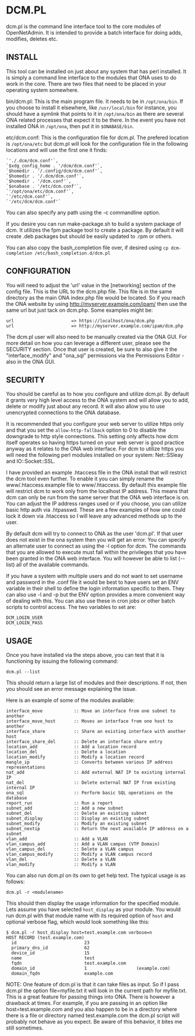 DCM.PL
======

dcm.pl is the command line interface tool to the core modules of OpenNetAdmin.
It is intended to provide a batch interface for doing adds, modifies,
deletes etc. 

INSTALL
-------
This tool can be installed on just about any system that has perl installed. It is
simply a command line interface to the modules that ONA uses to do work in 
the core. There are two files that need to be placed in your operating
system somewhere.

bin/dcm.pl: This is the main program file. It needs to be in `/opt/ona/bin`. 
        If you choose to install it elsewhere, like `/usr/local/bin` for instance,
        you should have a symlink that points to it in `/opt/ona/bin` as
        there are several ONA related processes that expect it to be there.
        In the event you have not installed ONA in `/opt/ona`, then put
        it in `$ONABASE/bin`.

etc/dcm.conf: This is the configuration file for dcm.pl. The prefered location
          is `/opt/ona/etc` but dcm.pl will look for the configuration file
          in the following locations and will use the first one it finds:

    `'./.dcm/dcm.conf'`,
    `$xdg_config_home . '/dcm/dcm.conf'`,
    `$homedir . '/.config/dcm/dcm.conf'`,
    `$homedir . '/.dcm/dcm.conf'`,
    `$homedir . '/dcm.conf'`,
    `$onabase . '/etc/dcm.conf'`,
    `'/opt/ona/etc/dcm.conf'`,
    `'/etc/dcm.conf'`,
    `'/etc/dcm/dcm.conf'`

You can also specify any path using the -c commandline option.

If you desire you can run make-package.sh to build a system package of dcm.
It utilizes the fpm package tool to create a package.  By default it will
create .deb packages but should be easily updated to .rpm or others.

You can also copy the bash_completion file over, if desired using
`cp dcm-completion /etc/bash_completion.d/dcm.pl`

CONFIGURATION
-------------
You will need to adjust the 'url' value in the [networking] section of the 
config file. This is the URL to the dcm.php file. This file is in the same 
directory as the main ONA index.php file would be located. So if you reach 
the ONA website by using http://myserver.example.com/ipam/ then use the same 
url but just tack on dcm.php. Some examples might be:

    url                      => https://localhost/ona/dcm.php
    url                      => http://myserver.example.com/ipam/dcm.php

The dcm.pl user will also need to be manually created via the ONA GUI.  For
 more detail on how you can leverage a different user, please see the 
SECURITY section. Once that user is created, be sure to also give it the 
"interface_modify" and "ona_sql" permissions via the Permissions Editor - 
also in the ONA GUI.

SECURITY
--------
You should be careful as to how you configure and utilize dcm.pl. By default
it grants very high level access to the ONA system and will allow you to add,
delete or modify just about any record. It will also allow you to use
unencrypted connections to the ONA database.

It is recommended that you configure your web server to utilize https only 
and that you set the `allow-http-fallback` option to 0 to disable the 
downgrade to http style connections. This setting only affects how dcm 
itself operates so having https turned on your web server is good practice 
anyway as it relates to the ONA web interface. For dcm to utilize https you 
will need the following perl modules installed on your system: 
Net::SSleay and IO::Socket::SSL.

I have provided an example .htaccess file in the ONA install that will 
restrict the dcm tool even further. To enable it you can simply rename the 
www/.htaccess.example file to www/.htaccess. By default this example file will 
restrict dcm to work only from the localhost IP address. This means that dcm 
can only be run from the same server that the ONA web interface is on. You 
can adjust the IP address ranges used or if you choose, you can utilize 
basic http auth via .htpasswd. These are a few examples of how one could 
lock it down via .htaccess so I will leave any advanced methods up to the user.

By default dcm will try to connect to ONA as the user 'dcm.pl'. If that user 
does not exist in the ona system then you will get an error. You can specify 
an alternate user to connect as using the -l option for dcm. The commands 
that you are allowed to execute must fall within the privileges that you 
have been granted in the ONA web interface. You will however be able to list 
(--list) all of the available commands.

If you have a system with multiple users and do not want to set username 
and password in the .conf file it would be best to have users set an ENV 
variable in their shell to define the login information specific to them. 
They can also use -l and -p but the ENV option provides a more convenient way 
of dealing with this. You can also use these in cron jobs or other batch 
scripts to control access. The two variables to set are:

    DCM_LOGIN_USER
    DCM_LOGIN_PASS

USAGE
-----
Once you have installed via the steps above, you can test that it is
functioning by issuing the following command:

    dcm.pl --list

This should return a large list of modules and their descriptions. If not,
then you should see an error message explaining the issue.

Here is an example of some of the modules available:

    interface_move            :: Move an interface from one subnet to another
    interface_move_host       :: Moves an interface from one host to another
    interface_share           :: Share an existing interface with another host
    interface_share_del       :: Delete an interface share entry
    location_add              :: Add a location record
    location_del              :: Delete a location
    location_modify           :: Modify a location record
    mangle_ip                 :: Converts between various IP address representations
    nat_add                   :: Add external NAT IP to existing internal IP
    nat_del                   :: Delete external NAT IP from existing internal IP
    ona_sql                   :: Perform basic SQL operations on the database
    report_run                :: Run a report
    subnet_add                :: Add a new subnet
    subnet_del                :: Delete an existing subnet
    subnet_display            :: Display an existing subnet
    subnet_modify             :: Modify an existing subnet
    subnet_nextip             :: Return the next available IP address on a subnet
    vlan_add                  :: Add a VLAN
    vlan_campus_add           :: Add a VLAN campus (VTP Domain)
    vlan_campus_del           :: Delete a VLAN campus
    vlan_campus_modify        :: Modify a VLAN campus record
    vlan_del                  :: Delete a VLAN
    vlan_modify               :: Modify a VLAN

You can also run dcm.pl on its own to get help text. The typical usage is as follows:

    dcm.pl -r <modulename>

This should then display the usage information for the specified module. 
Lets assume you have selected `host_display` as your module. You would run 
dcm.pl with that module name with its required option of `host` and optional 
verbose flag, which would look something like this:

    $ dcm.pl -r host_display host=test.example.com verbose=n
    HOST RECORD (test.example.com)
      id                          23
      primary_dns_id              62
      device_id                   15
      name                        test
      fqdn                        test.example.com
      domain_id                   1                   (example.com)
      domain_fqdn                 example.com


NOTE: One feature of dcm.pl is that it can take files as input. So if I pass dcm.pl 
the option file=myfile.txt it will look in the current path for myfile.txt. This is a 
great feature for passing things into ONA. There is however a drawback at times. 
For example, if you are passing in an option like host=test.example.com and you also 
happen to be in a directory where there is a file or directory named test.example.com 
the dcm.pl script will probably not behave as you expect. Be aware of this behavior, 
it bites me still sometimes.
